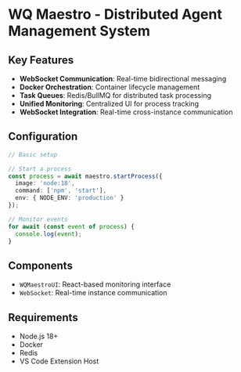# WQ Maestro - Distributed Agent Management System

## Key Features

- **WebSocket Communication**: Real-time bidirectional messaging
- **Docker Orchestration**: Container lifecycle management
- **Task Queues**: Redis/BullMQ for distributed task processing  
- **Unified Monitoring**: Centralized UI for process tracking
- **WebSocket Integration**: Real-time cross-instance communication

## Configuration

```typescript
// Basic setup

// Start a process
const process = await maestro.startProcess({
  image: 'node:18',
  command: ['npm', 'start'],
  env: { NODE_ENV: 'production' }
});

// Monitor events
for await (const event of process) {
  console.log(event);
}
```

## Components

- `WQMaestroUI`: React-based monitoring interface
- `WebSocket`: Real-time instance communication

## Requirements

- Node.js 18+
- Docker
- Redis
- VS Code Extension Host
